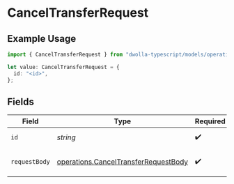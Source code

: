 # CancelTransferRequest

## Example Usage

```typescript
import { CancelTransferRequest } from "dwolla-typescript/models/operations";

let value: CancelTransferRequest = {
  id: "<id>",
};
```

## Fields

| Field                                                                                        | Type                                                                                         | Required                                                                                     | Description                                                                                  |
| -------------------------------------------------------------------------------------------- | -------------------------------------------------------------------------------------------- | -------------------------------------------------------------------------------------------- | -------------------------------------------------------------------------------------------- |
| `id`                                                                                         | *string*                                                                                     | :heavy_check_mark:                                                                           | ID of transfer                                                                               |
| `requestBody`                                                                                | [operations.CancelTransferRequestBody](../../models/operations/canceltransferrequestbody.md) | :heavy_check_mark:                                                                           | Parameters to cancel a transfer                                                              |